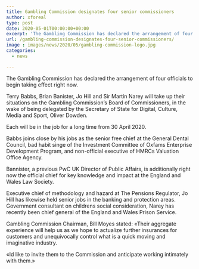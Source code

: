 ```yaml
---
title: Gambling Commission designates four senior commissioners
author: xforeal 
type: post
date: 2020-05-01T00:00:00+00:00
excerpt: 'The Gambling Commission has declared the arrangement of four officials to begin compelling immediately '
url: /gambling-commission-designates-four-senior-commissioners/
image : images/news/2020/05/gambling-commission-logo.jpg
categories:
  - news

---
```

The Gambling Commission has declared the arrangement of four officials to begin taking effect right now. 

Terry Babbs, Brian Banister, Jo Hill and Sir Martin Narey will take up their situations on the Gambling Commission&#8217;s Board of Commissioners, in the wake of being delegated by the Secretary of State for Digital, Culture, Media and Sport, Oliver Dowden. 

Each will be in the job for a long time from 30 April 2020. 

Babbs joins close by his jobs as the senior free chief at the General Dental Council, bad habit singe of the Investment Committee of Oxfams Enterprise Development Program, and non-official executive of HMRCs Valuation Office Agency. 

Bannister, a previous PwC UK Director of Public Affairs, is additionally right now the official chief for key knowledge and impact at the England and Wales Law Society. 

Executive chief of methodology and hazard at The Pensions Regulator, Jo Hill has likewise held senior jobs in the banking and protection areas. Government consultant on childrens social consideration, Narey has recently been chief general of the England and Wales Prison Service. 

Gambling Commission Chairman, Bill Moyes stated: &#171;Their aggregate experience will help us as we hope to actualize further insurances for customers and unequivocally control what is a quick moving and imaginative industry. 

&#171;Id like to invite them to the Commission and anticipate working intimately with them.&#187;